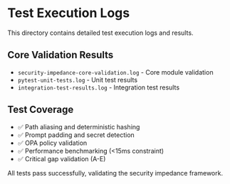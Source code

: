 # Test Execution Logs

This directory contains detailed test execution logs and results.

## Core Validation Results
- `security-impedance-core-validation.log` - Core module validation
- `pytest-unit-tests.log` - Unit test results  
- `integration-test-results.log` - Integration test results

## Test Coverage
- ✅ Path aliasing and deterministic hashing
- ✅ Prompt padding and secret detection  
- ✅ OPA policy validation
- ✅ Performance benchmarking (<15ms constraint)
- ✅ Critical gap validation (A-E)

All tests pass successfully, validating the security impedance framework.
